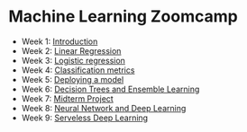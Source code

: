 # Machine Learning Zoomcamp

- Week 1: [Introduction](https://github.com/cecilegltslmcs/ML-Zoomcamp/tree/main/Week1)
- Week 2: [Linear Regression](https://github.com/cecilegltslmcs/ML-Zoomcamp/tree/main/Week2)
- Week 3: [Logistic regression](https://github.com/cecilegltslmcs/ML-Zoomcamp/tree/main/Week3)
- Week 4: [Classification metrics](https://github.com/cecilegltslmcs/ML-Zoomcamp/tree/main/Week4)
- Week 5: [Deploying a model](https://github.com/cecilegltslmcs/ML-Zoomcamp/tree/main/Week5)
- Week 6: [Decision Trees and Ensemble Learning](https://github.com/cecilegltslmcs/ML-Zoomcamp/tree/main/Week6)
- Week 7: [Midterm Project](https://github.com/cecilegltslmcs/car_co2_emission)
- Week 8: [Neural Network and Deep Learning](https://github.com/cecilegltslmcs/clothes-classification)
- Week 9: [Serveless Deep Learning](https://github.com/cecilegltslmcs/ML-Zoomcamp/tree/main/Week9)
